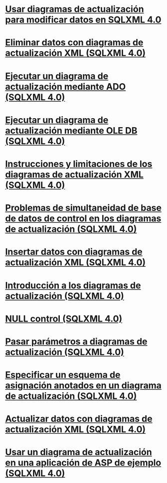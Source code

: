 # [Usar diagramas de actualización para modificar datos en SQLXML 4.0](using-updategrams-to-modify-data-in-sqlxml-4-0.md)

# [Eliminar datos con diagramas de actualización XML (SQLXML 4.0)](deleting-data-using-xml-updategrams-sqlxml-4-0.md)
# [Ejecutar un diagrama de actualización mediante ADO (SQLXML 4.0)](executing-an-updategram-by-using-ado-sqlxml-4-0.md)
# [Ejecutar un diagrama de actualización mediante OLE DB (SQLXML 4.0)](executing-an-updategram-by-using-ole-db-sqlxml-4-0.md)
# [Instrucciones y limitaciones de los diagramas de actualización XML (SQLXML 4.0)](guidelines-and-limitations-of-xml-updategrams-sqlxml-4-0.md)
# [Problemas de simultaneidad de base de datos de control en los diagramas de actualización (SQLXML 4.0)](handling-database-concurrency-issues-in-updategrams-sqlxml-4-0.md)
# [Insertar datos con diagramas de actualización XML (SQLXML 4.0)](inserting-data-using-xml-updategrams-sqlxml-4-0.md)
# [Introducción a los diagramas de actualización (SQLXML 4.0)](introduction-to-updategrams-sqlxml-4-0.md)
# [NULL control (SQLXML 4.0)](null-handling-sqlxml-4-0.md)
# [Pasar parámetros a diagramas de actualización (SQLXML 4.0)](passing-parameters-to-updategrams-sqlxml-4-0.md)
# [Especificar un esquema de asignación anotados en un diagrama de actualización (SQLXML 4.0)](specifying-an-annotated-mapping-schema-in-an-updategram-sqlxml-4-0.md)
# [Actualizar datos con diagramas de actualización XML (SQLXML 4.0)](updating-data-using-xml-updategrams-sqlxml-4-0.md)
# [Usar un diagrama de actualización en una aplicación de ASP de ejemplo (SQLXML 4.0)](using-an-updategram-in-a-sample-asp-application-sqlxml-4-0.md)
